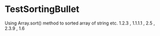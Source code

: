 TestSortingBullet
=================

Using Array.sort() method to sorted array of string etc. 1.2.3 , 1.1.1.1 , 2.5 , 2.3.9 , 1.6
